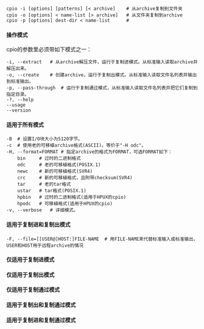 ```
cpio -i [options] [patterns] [< archive]	# 从archive复制到文件夹
cpio -o [options] < name-list [> archive]	# 从文件夹复制到archive
cpio -p [options] dest-dir < name-list		# 
```

#### 操作模式

cpio的参数里必须带如下模式之一：

```
-i, --extract	# 从archive解压文件，运行于复制进模式。从标准输入读取archive并解压出来。
-o, --create	# 创建archive，运行于复制出模式。从标准输入读取文件名列表并输出到标准输出。
-p, --pass-through	# 运行于复制通过模式，从标准输入读取文件名列表并把它们复制到指定目录。
-?, --help
--usage
--version
```



#### 适用于所有模式

```
-B	# 设置I/O块大小为5120字节。
-c	# 使用老的可移植archive格式(ASCII)。等价于"-H odc"。
-H, --format=FORMAT	# 指定archive的格式为FORMAT，可选FORMAT如下：
	bin		# 过时的二进制格式
	odc		# 老的可移植格式(POSIX.1)
	newc	# 新的可移植格式(SVR4)
	crc		# 新的可移植格式，且附带checksum(SVR4)
	tar		# 老的tar格式
	ustar	# tar格式(POSIX.1)
	hpbin	# 过时的二进制格式(适用于HPUX的cpio)
	hpodc	# 可移植格式(适用于HPUX的cpio)
-v, --verbose	# 详细模式。
```



#### 适用于复制进和复制出模式

```
-F, --file=[[USER@]HOST:]FILE-NAME	# 用FILE-NAME来代替标准输入或标准输出，USER和HOST用于远程archive的情况
```



#### 仅适用于复制进模式

#### 仅适用于复制出模式

#### 仅适用于复制通过模式

#### 适用于复制出和复制通过模式

#### 适用于复制进和复制通过模式

